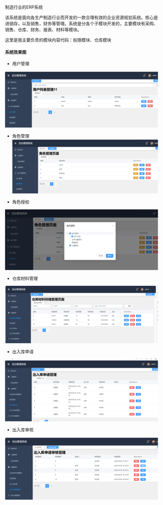 制造行业的ERP系统

该系统是面向各生产制造行业而开发的一款合理有效的企业资源规划系统。核心是进销存，以及销售，财务等管理。系统是分各个子模块开发的，主要模块有采购、销售、仓库、财务、报表、材料等模块。

这里是我主要负责的模块内容代码：权限模块、仓库模块

#### 系统效果图

* 用户管理

![用户管理](https://github.com/chenying-wwl/chenyRP/blob/ERP/用户管理.png)

* 角色管理![角色管理](https://github.com/chenying-wwl/chenyRP/blob/ERP/角色管理.png)

* 角色授权

![角色授权](https://github.com/chenying-wwl/chenyRP/blob/ERP/角色授权.png)

* 仓库材料管理

![仓储材料管理](https://github.com/chenying-wwl/chenyRP/blob/ERP/仓储材料管理.png)

* 出入库申请

![出入库申请管理](https://github.com/chenying-wwl/chenyRP/blob/ERP/出入库申请管理.png)

* 出入库审核

![出入库审核管理](https://github.com/chenying-wwl/chenyRP/blob/ERP/出入库审核管理.png)

